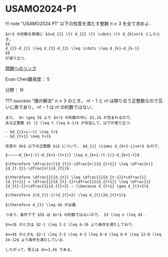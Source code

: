# USAMO2024-P1
!!! note "USAMO2024 P1"
	以下の性質を満たす整数 $n \geq 3$ を全て求めよ．

	$n!$ の約数を昇順に $1=d_{1} \lt d_{2} \lt \cdots \lt d_{k}=n!$ としたとき，
	$$
	d_{2}-d_{1} \leq d_{3}-d_{2} \leq \cdots \leq d_{k}-d_{k-1}
	$$
	が成り立つ．

[問題へのリンク](https://artofproblemsolving.com/community/c5h3281035p30216459)

Evan Chen難易度： $5$

分野： $N$

??? success "僕の解法"
	$n \geq 3$ のとき， $n!-1$ と $n!$ は隣り合う正整数なので互いに素であり，
	$n!-1$ は $n!$ の約数ではない．

	また， $n \geq 3$ より $n!$ の約数の中に $1,2$ が含まれるので，
	ある正整数 $t (2 \leq t \leq k-1)$ が存在して，以下が成り立つ．
	
	- $d_{i}=i~~(i \leq t)$
	- $d_{t+1} \neq t+1$

	任意の $k$ 以下の正整数 $i$ について， $d_{i} \times d_{k+1-i}=n!$ なので，

	$~~~~~d_{k+1-t}-d_{k+1-(t+1)} \leq d_{k+1-(t-1)}-d_{k+1-t}$

	$\therefore \dfrac{n!}{d_{t}}-\dfrac{n!}{d_{t+1}} \leq \dfrac{n!}{d_{t-1}}-\dfrac{n!}{d_{t}}$

	$\therefore \dfrac{2}{d_{t}} \leq \dfrac{1}{d_{t-1}}+\dfrac{1}{d_{t+1}} = \dfrac{1}{d_{t}-1}+\dfrac{1}{d_{t+1}} \leq \dfrac{1}{d_{t}-1}+\dfrac{1}{d_{t}+2} ~ (\because d_{t+1} \geq d_{t}+2)$

	$\therefore 2(d_{t}-1)(d_{t}+2) \leq d_{t}(2d_{t}+1)$

	$\therefore d_{t} \leq 4$ が必要．

	つまり，条件下で $5$ は $n!$ の約数ではないので， $3 \leq n \leq 4$ ．

	$n=3$ のときは $2-1 \leq 3-2 \leq 6-3$ より条件を満たしており，

	$n=4$ のときも $2-1 \leq 3-2 \leq 4-3 \leq 6-4 \leq 8-6 \leq 12-8 \leq 24-12$ より条件を満たしている．

	したがって，答えは $n=3,4$ である．